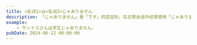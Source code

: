 ```yaml
---
title: <名词1>は<名词2>じゃありません
description: 「じゃありません」是「です」的否定形。在日常会话中经常使用「じゃありません」这一形式。在正式场合演讲时以及在书面语中则使用「ではありません」。「では」的「は」作「わ」。
example:
    - サントスさんは学生じゃありません。
pubDate: 2024-06-22 00:00:00
---
```

